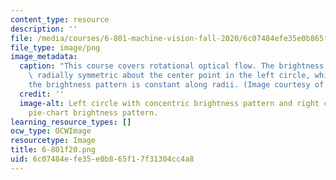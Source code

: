 ```yaml
---
content_type: resource
description: ''
file: /media/courses/6-801-machine-vision-fall-2020/6c07484efe35e0b865f17f31304cc4a8_6-801f20.png
file_type: image/png
image_metadata:
  caption: "This course covers rotational optical flow. The brightness pattern is\
    \ radially symmetric about the center point in the left circle, while in the right\_\
    the brightness pattern is constant along radii. (Image courtesy of the instructor.)"
  credit: ''
  image-alt: Left circle with concentric brightness pattern and right circle with
    pie-chart brightness pattern.
learning_resource_types: []
ocw_type: OCWImage
resourcetype: Image
title: 6-801f20.png
uid: 6c07484e-fe35-e0b8-65f1-7f31304cc4a8
---
```


